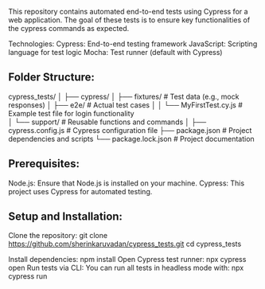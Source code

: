 This repository contains automated end-to-end tests using Cypress for a web application. The goal of these tests is to ensure key functionalities of the cypress commands as expected.

Technologies:
Cypress: End-to-end testing framework
JavaScript: Scripting language for test logic
Mocha: Test runner (default with Cypress)

Folder Structure:
-----------------
cypress_tests/
│
├── cypress/
│   ├── fixtures/           # Test data (e.g., mock responses)
│   ├── e2e/        # Actual test cases
│   │   └── MyFirstTest.cy.js   # Example test file for login functionality          
│   └── support/            # Reusable functions and commands
│
├── cypress.config.js       # Cypress configuration file
├── package.json            # Project dependencies and scripts
└── package.lock.json             # Project documentation

Prerequisites:
--------------
Node.js: Ensure that Node.js is installed on your machine.
Cypress: This project uses Cypress for automated testing.

Setup and Installation:
-----------------------
Clone the repository: git clone https://github.com/sherinkaruvadan/cypress_tests.git
cd cypress_tests

Install dependencies: npm install
Open Cypress test runner: npx cypress open
Run tests via CLI: You can run all tests in headless mode with: npx cypress run



